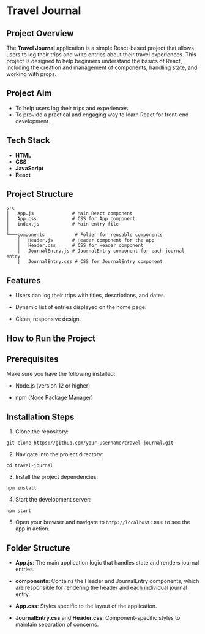 # Travel Journal

## Project Overview

The **Travel Journal** application is a simple React-based project that allows users to log their trips and write entries about their travel experiences. This project is designed to help beginners understand the basics of React, including the creation and management of components, handling state, and working with props.

## Project Aim

- To help users log their trips and experiences.
- To provide a practical and engaging way to learn React for front-end development.

## Tech Stack

- **HTML**
- **CSS**
- **JavaScript**
- **React**

## Project Structure

```
src
│   App.js              # Main React component
│   App.css             # CSS for App component
│   index.js            # Main entry file
│
└───components           # Folder for reusable components
    │   Header.js       # Header component for the app
    │   Header.css      # CSS for Header component
    │   JournalEntry.js # JournalEntry component for each journal entry
    │   JournalEntry.css # CSS for JournalEntry component
```
## Features

- Users can log their trips with titles, descriptions, and dates.

- Dynamic list of entries displayed on the home page.

- Clean, responsive design.

## How to Run the Project

## Prerequisites

Make sure you have the following installed:

- Node.js (version 12 or higher)

- npm (Node Package Manager)

## Installation Steps

1. Clone the repository:

```
git clone https://github.com/your-username/travel-journal.git
```

2. Navigate into the project directory:

```
cd travel-journal
```

3. Install the project dependencies:

```
npm install
```

4. Start the development server:

```
npm start
```

5. Open your browser and navigate to ```http://localhost:3000``` to see the app in action.

## Folder Structure

- **App.js**: The main application logic that handles state and renders journal entries.

- **components**: Contains the Header and JournalEntry components, which are responsible for rendering the header and each individual journal entry.

- **App.css**: Styles specific to the layout of the application.

- **JournalEntry.css** and **Header.css**: Component-specific styles to maintain separation of concerns.
